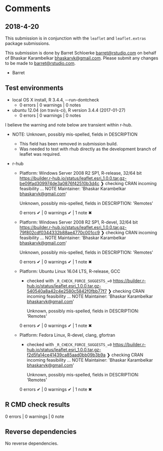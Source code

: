 # Comments

## 2018-4-20

This submission is in conjunction with the `leaflet` and `leaflet.extras` package submissions.

This submission is done by Barret Schloerke <barret@rstudio.com> on behalf of Bhaskar Karambelkar <bhaskarvk@gmail.com>. Please submit any changes to be made to <barret@rstudio.com>.

- Barret


## Test environments
* local OS X install, R 3.4.4, --run-dontcheck
  * 0 errors | 0 warnings | 0 notes
* ubuntu 12.04 (on travis-ci), R version 3.4.4 (2017-01-27)
  * 0 errors | 0 warnings | 0 notes


I believe the warning and note below are transient within r-hub.
  * NOTE: Unknown, possibly mis-spelled, fields in DESCRIPTION
    * This field has been removed in submission build.
    * Was needed to test with rhub directly as the development branch of leaflet was required.

* r-hub
  * Platform:   Windows Server 2008 R2 SP1, R-release, 32/64 bit
    https://builder.r-hub.io/status/leaflet.esri_1.0.0.tar.gz-be09fad309974de3a0876f42510b3d4c
    ❯ checking CRAN incoming feasibility ... NOTE
      Maintainer: 'Bhaskar Karambelkar <bhaskarvk@gmail.com>'

      Unknown, possibly mis-spelled, fields in DESCRIPTION:
        'Remotes'

    0 errors ✔ | 0 warnings ✔ | 1 note ✖

  * Platform:   Windows Server 2008 R2 SP1, R-devel, 32/64 bit
    https://builder.r-hub.io/status/leaflet.esri_1.0.0.tar.gz-79f802cdf0344332b88ae4770c001cc9
    ❯ checking CRAN incoming feasibility ... NOTE
      Maintainer: 'Bhaskar Karambelkar <bhaskarvk@gmail.com>'

      Unknown, possibly mis-spelled, fields in DESCRIPTION:
        'Remotes'

    0 errors ✔ | 0 warnings ✔ | 1 note ✖

  * Platform:   Ubuntu Linux 16.04 LTS, R-release, GCC
    * checked with `_R_CHECK_FORCE_SUGGESTS_=0`
    https://builder.r-hub.io/status/leaflet.esri_1.0.0.tar.gz-540540a8a42c4e2580c5842f0fbb77f7
    ❯ checking CRAN incoming feasibility ... NOTE
      Maintainer: 'Bhaskar Karambelkar <bhaskarvk@gmail.com>'

      Unknown, possibly mis-spelled, fields in DESCRIPTION:
        'Remotes'

    0 errors ✔ | 0 warnings ✔ | 1 note ✖

  * Platform:   Fedora Linux, R-devel, clang, gfortran
    * checked with `_R_CHECK_FORCE_SUGGESTS_=0`
    https://builder.r-hub.io/status/leaflet.esri_1.0.0.tar.gz-f2d5fa14ce41439ca85aad0bb09b3b9a
    ❯ checking CRAN incoming feasibility ... NOTE
      Maintainer: 'Bhaskar Karambelkar <bhaskarvk@gmail.com>'

      Unknown, possibly mis-spelled, fields in DESCRIPTION:
        'Remotes'

    0 errors ✔ | 0 warnings ✔ | 1 note ✖

## R CMD check results

0 errors | 0 warnings | 0 note


## Reverse dependencies

No reverse dependencies.
